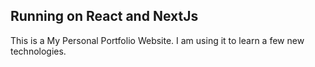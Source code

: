 ## Running on React and NextJs

This is a My Personal Portfolio Website. I am using it to learn a few new technologies.
